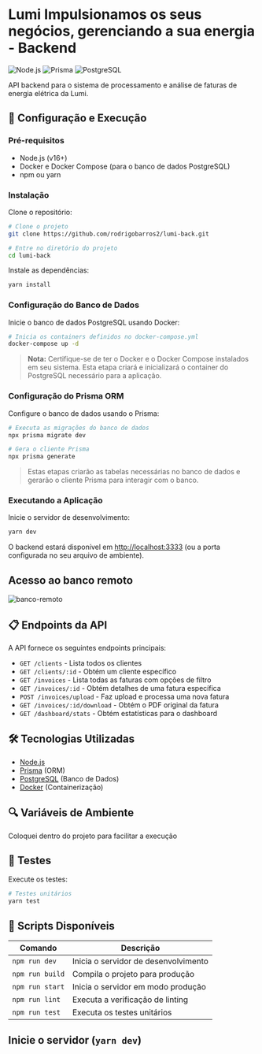 # Lumi Impulsionamos os seus negócios, gerenciando a sua energia - Backend

![Node.js](https://img.shields.io/badge/Node.js-18.x-339933?logo=node.js)
![Prisma](https://img.shields.io/badge/Prisma-5.x-2D3748?logo=prisma)
![PostgreSQL](https://img.shields.io/badge/PostgreSQL-14.x-4169E1?logo=postgresql)

API backend para o sistema de processamento e análise de faturas de energia elétrica da Lumi.

## 🚀 Configuração e Execução

### Pré-requisitos

- Node.js (v16+)
- Docker e Docker Compose (para o banco de dados PostgreSQL)
- npm ou yarn

### Instalação

Clone o repositório:

```bash
# Clone o projeto
git clone https://github.com/rodrigobarros2/lumi-back.git

# Entre no diretório do projeto
cd lumi-back
```

Instale as dependências:

```bash
yarn install
```

### Configuração do Banco de Dados

Inicie o banco de dados PostgreSQL usando Docker:

```bash
# Inicia os containers definidos no docker-compose.yml
docker-compose up -d
```

> **Nota:** Certifique-se de ter o Docker e o Docker Compose instalados em seu sistema. Esta etapa criará e inicializará o container do PostgreSQL necessário para a aplicação.

### Configuração do Prisma ORM

Configure o banco de dados usando o Prisma:

```bash
# Executa as migrações do banco de dados
npx prisma migrate dev

# Gera o cliente Prisma
npx prisma generate
```

> Estas etapas criarão as tabelas necessárias no banco de dados e gerarão o cliente Prisma para interagir com o banco.

### Executando a Aplicação

Inicie o servidor de desenvolvimento:

```bash
yarn dev
```

O backend estará disponível em [http://localhost:3333](http://localhost:3333) (ou a porta configurada no seu arquivo de ambiente).

## Acesso ao banco remoto
![banco-remoto](https://github.com/user-attachments/assets/5d66054e-0e03-4f31-ba4f-25900ecdc0c8)

## 📋 Endpoints da API

A API fornece os seguintes endpoints principais:

- `GET /clients` - Lista todos os clientes
- `GET /clients/:id` - Obtém um cliente específico
- `GET /invoices` - Lista todas as faturas com opções de filtro
- `GET /invoices/:id` - Obtém detalhes de uma fatura específica
- `POST /invoices/upload` - Faz upload e processa uma nova fatura
- `GET /invoices/:id/download` - Obtém o PDF original da fatura
- `GET /dashboard/stats` - Obtém estatísticas para o dashboard

## 🛠️ Tecnologias Utilizadas

- [Node.js](https://nodejs.org/)
- [Prisma](https://www.prisma.io/) (ORM)
- [PostgreSQL](https://www.postgresql.org/) (Banco de Dados)
- [Docker](https://www.docker.com/) (Containerização)

## 🔍 Variáveis de Ambiente

Coloquei dentro do projeto para facilitar a execução

## 🧪 Testes

Execute os testes:

```bash
# Testes unitários
yarn test
```

## 🔧 Scripts Disponíveis

| Comando | Descrição |
|---------|-----------|
| `npm run dev` | Inicia o servidor de desenvolvimento |
| `npm run build` | Compila o projeto para produção |
| `npm run start` | Inicia o servidor em modo produção |
| `npm run lint` | Executa a verificação de linting |
| `npm run test` | Executa os testes unitários |

## Inicie o servidor (`yarn dev`)


